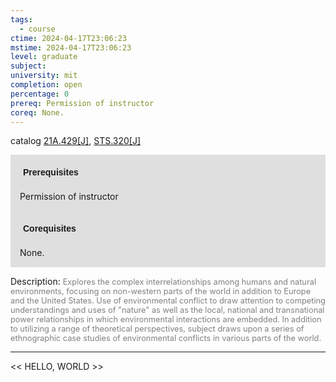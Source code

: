 ```yaml
---
tags:
  - course
ctime: 2024-04-17T23:06:23
mstime: 2024-04-17T23:06:23
level: graduate
subject: 
university: mit
completion: open
percentage: 0
prereq: Permission of instructor
coreq: None.
---
```


catalog [21A.429[J]](http://student.mit.edu/catalog/m21Aa.html#21A.429), [STS.320[J]](http://student.mit.edu/catalog/mSTSb.html#STS.320)

<span style="display: block; padding: 15px; background-color: rgb(100, 100, 100, 0.2);"><font id="m_prereq2110_0" style="display: block; font-family: Arial, sans-serif; font-weight: bold; padding: 5px">Prerequisites</font><br><span id="prereq2110_0">Permission of instructor</span></span>
<span style="display: block; padding: 15px; background-color: rgb(100, 100, 100, 0.2);"><font id="m_coreq2110_0" style="display: block; font-family: Arial, sans-serif; font-weight: bold; padding: 5px">Corequisites</font><br><span id="coreq2110_0">None.</span></span>

<font style="">Description:</font>
<font style="color: grey; font-size: 0.8rem;">Explores the complex interrelationships among humans and natural environments, focusing on non-western parts of the world in addition to Europe and the United States. Use of environmental conflict to draw attention to competing understandings and uses of "nature" as well as the local, national and transnational power relationships in which environmental interactions are embedded.  In addition to utilizing a range of theoretical perspectives, subject draws upon a series of ethnographic case studies of environmental conflicts in various parts of the world.</font>



---

<< HELLO, WORLD >>
